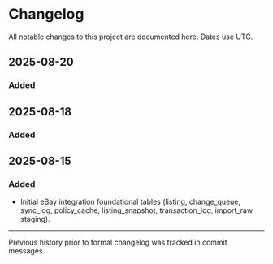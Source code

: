 # Changelog

All notable changes to this project are documented here. Dates use UTC.

## 2025-08-20
### Added

## 2025-08-18
### Added

## 2025-08-15
### Added
- Initial eBay integration foundational tables (listing, change_queue, sync_log, policy_cache, listing_snapshot, transaction_log, import_raw staging).

---
Previous history prior to formal changelog was tracked in commit messages.
